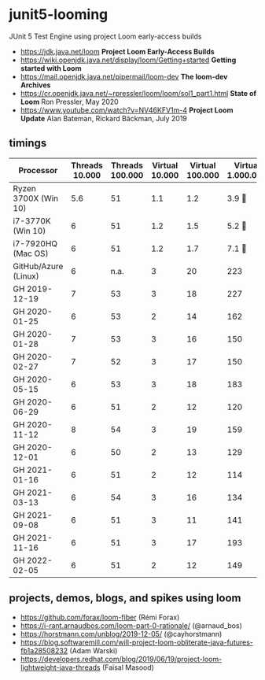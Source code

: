 # junit5-looming

JUnit 5 Test Engine using project Loom early-access builds

- https://jdk.java.net/loom **Project Loom Early-Access Builds**
- https://wiki.openjdk.java.net/display/loom/Getting+started **Getting started with Loom**
- https://mail.openjdk.java.net/pipermail/loom-dev **The loom-dev Archives**
- https://cr.openjdk.java.net/~rpressler/loom/loom/sol1_part1.html **State of Loom** Ron Pressler, May 2020
- https://www.youtube.com/watch?v=NV46KFV1m-4 **Project Loom Update** Alan Bateman, Rickard Bäckman, July 2019

## timings

| Processor              | Threads 10.000 | Threads 100.000 | Virtual 10.000 | Virtual 100.000 | Virtual 1.000.000|
|----------------------- |----------------|-----------------|----------------|---------------- |------------------|
| Ryzen 3700X (Win 10)   | 5.6            | 51              | 1.1            | 1.2             | 3.9 :rocket:     |
| i7-3770K (Win 10)      | 6              | 51              | 1.2            | 1.5             | 5.2 :rocket:     |
| i7-7920HQ (Mac OS)     | 6              | 51              | 1.2            | 1.7             | 7.1 :rocket:     |
| GitHub/Azure (Linux)   | 6              | n.a.            | 3              | 20              | 223              |
| GH 2019-12-19          | 7              | 53              | 3              | 18              | 227              |
| GH 2020-01-25          | 6              | 53              | 2              | 14              | 162              |
| GH 2020-01-28          | 7              | 53              | 3              | 16              | 150              |
| GH 2020-02-27          | 7              | 52              | 3              | 17              | 150              |
| GH 2020-05-15          | 6              | 53              | 3              | 18              | 183              |
| GH 2020-06-29          | 6              | 51              | 2              | 12              | 120              |
| GH 2020-11-12          | 8              | 54              | 3              | 19              | 159              |
| GH 2020-12-01          | 6              | 50              | 2              | 13              | 129              |
| GH 2021-01-16          | 6              | 51              | 2              | 12              | 114              |
| GH 2021-03-13          | 6              | 54              | 3              | 16              | 134              |
| GH 2021-09-08          | 6              | 51              | 3              | 11              | 141              |
| GH 2021-11-16          | 6              | 51              | 3              | 17              | 193              |
| GH 2022-02-05          | 6              | 51              | 2              | 12              | 149              |

## projects, demos, blogs, and spikes using loom

- https://github.com/forax/loom-fiber (Rémi Forax)
- https://i-rant.arnaudbos.com/loom-part-0-rationale/ (@arnaud_bos)
- https://horstmann.com/unblog/2019-12-05/ (@cayhorstmann)
- https://blog.softwaremill.com/will-project-loom-obliterate-java-futures-fb1a28508232 (Adam Warski)
- https://developers.redhat.com/blog/2019/06/19/project-loom-lightweight-java-threads (Faisal Masood)
